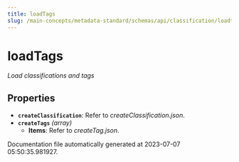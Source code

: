 ```yaml
---
title: loadTags
slug: /main-concepts/metadata-standard/schemas/api/classification/loadtags
---
```


# loadTags

*Load classifications and tags*

## Properties

- **`createClassification`**: Refer to *createClassification.json*.
- **`createTags`** *(array)*
  - **Items**: Refer to *createTag.json*.


Documentation file automatically generated at 2023-07-07 05:50:35.981927.
